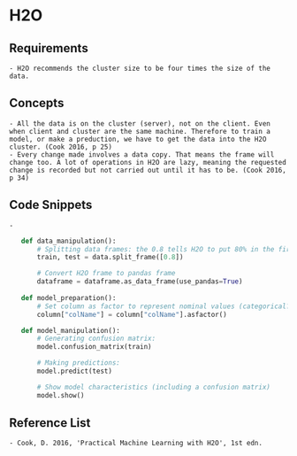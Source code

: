 # H2O

## Requirements
    - H2O recommends the cluster size to be four times the size of the data.

## Concepts
    - All the data is on the cluster (server), not on the client. Even when client and cluster are the same machine. Therefore to train a model, or make a preduction, we have to get the data into the H2O cluster. (Cook 2016, p 25)
    - Every change made involves a data copy. That means the frame will change too. A lot of operations in H2O are lazy, meaning the requested change is recorded but not carried out until it has to be. (Cook 2016, p 34)

## Code Snippets
    - 
 ```python
    def data_manipulation():
        # Splitting data frames: the 0.8 tells H2O to put 80% in the first split, the rest in the second split.
        train, test = data.split_frame([0.8])

        # Convert H2O frame to pandas frame
        dataframe = dataframe.as_data_frame(use_pandas=True)
    
    def model_preparation():
        # Set column as factor to represent nominal values (categorical?)
        column["colName"] = column["colName"].asfactor()

    def model_manipulation():
        # Generating confusion matrix:
        model.confusion_matrix(train)

        # Making predictions:
        model.predict(test)

        # Show model characteristics (including a confusion matrix)
        model.show()
```     

## Reference List
    - Cook, D. 2016, 'Practical Machine Learning with H2O', 1st edn.
